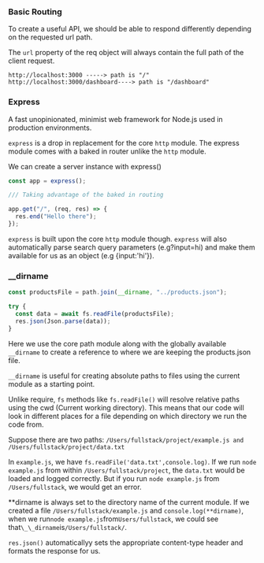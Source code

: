 ### Basic Routing

To create a useful API, we should be able to respond
differently depending on the requested url path.

The `url` property of the req object will always contain the full path of the client request.

```
http://localhost:3000 -----> path is "/"
http://localhost:3000/dashboard----> path is "/dashboard"
```

### Express

A fast unopinionated, minimist web framework for Node.js used in production environments.

`express` is a drop in replacement for the core `http` module. The express module comes with a baked in router unlike the `http` module.

We can create a server instance with express()

```javascript
const app = express();

/// Taking advantage of the baked in routing

app.get("/", (req, res) => {
  res.end("Hello there");
});
```

`express` is built upon the core `http` module though.
`express` will also automatically parse search query parameters (e.g?input=hi) and make them available for us as an object (e.g {input:'hi'}).

### \_\_dirname

```javascript
const productsFile = path.join(__dirname, "../products.json");

try {
  const data = await fs.readFile(productsFile);
  res.json(Json.parse(data));
}
```

Here we use the core path module along with the globally available
`__dirname` to create a reference to where we are keeping the
products.json file.

`__dirname` is useful for creating absolute paths to files using the
current module as a starting point.

Unlike require, `fs` methods like `fs.readFile()` will resolve relative paths using the cwd (Current working directory). This means that our code will look in different places for a file depending on which directory we run the code from.

Suppose there are two paths:
`/Users/fullstack/project/example.js and /Users/fullstack/project/data.txt`

In `example.js`, we have `fs.readFile('data.txt',console.log)`. If we run `node example.js` from within `/Users/fullstack/project`, the `data.txt` would be loaded and logged correctly.
But if you run `node example.js` from `/Users/fullstack`, we would get an error.

**dirname is always set to the directory name of the current module.
If we created a file `/Users/fullstack/example.js` and `console.log(**dirname)`, when we run`node example.js`from`Users/fullstack`, we could see that`\_\_dirname`is`/Users/fullstack/`.

`res.json()` automaticallyy sets the appropriate content-type header and formats the response for us.
